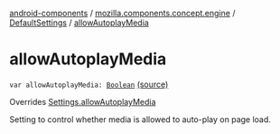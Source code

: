 [android-components](../../index.md) / [mozilla.components.concept.engine](../index.md) / [DefaultSettings](index.md) / [allowAutoplayMedia](./allow-autoplay-media.md)

# allowAutoplayMedia

`var allowAutoplayMedia: `[`Boolean`](https://kotlinlang.org/api/latest/jvm/stdlib/kotlin/-boolean/index.html) [(source)](https://github.com/mozilla-mobile/android-components/blob/master/components/concept/engine/src/main/java/mozilla/components/concept/engine/Settings.kt#L196)

Overrides [Settings.allowAutoplayMedia](../-settings/allow-autoplay-media.md)

Setting to control whether media is allowed to auto-play on page load.

